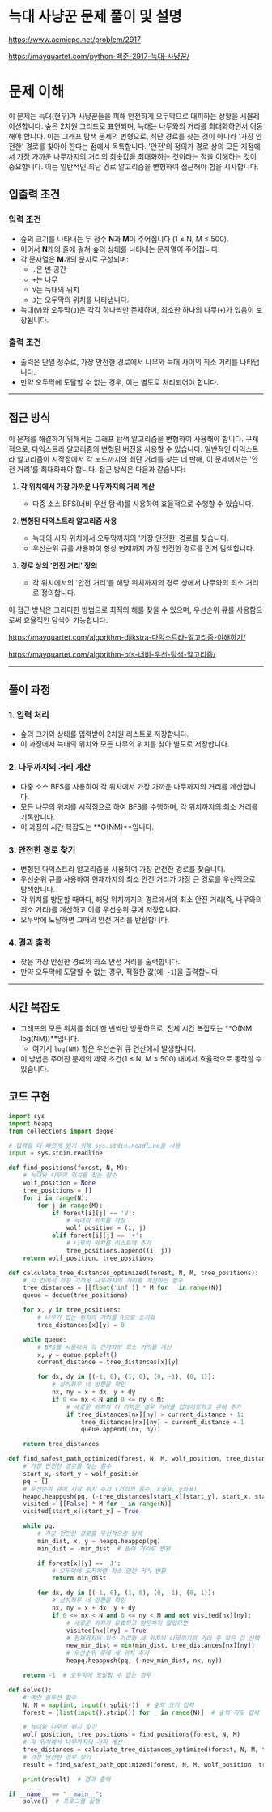 # 늑대 사냥꾼 문제 풀이 및 설명

<https://www.acmicpc.net/problem/2917>

<https://mayquartet.com/python-백준-2917-늑대-사냥꾼/>

# 문제 이해

이 문제는 늑대(현우)가 사냥꾼들을 피해 안전하게 오두막으로 대피하는 상황을 시뮬레이션합니다. 숲은 2차원 그리드로 표현되며, 늑대는 나무와의 거리를 최대화하면서 이동해야 합니다. 이는 그래프 탐색 문제의 변형으로, 최단 경로를 찾는 것이 아니라 '가장 안전한' 경로를 찾아야 한다는 점에서 독특합니다. '안전'의 정의가 경로 상의 모든 지점에서 가장 가까운 나무까지의 거리의 최솟값을 최대화하는 것이라는 점을 이해하는 것이 중요합니다. 이는 일반적인 최단 경로 알고리즘을 변형하여 접근해야 함을 시사합니다.

## 입출력 조건

### 입력 조건

- 숲의 크기를 나타내는 두 정수 **N**과 **M**이 주어집니다 (1 ≤ N, M ≤ 500).
- 이어서 **N**개의 줄에 걸쳐 숲의 상태를 나타내는 문자열이 주어집니다.
- 각 문자열은 **M**개의 문자로 구성되며:
  - `.`은 빈 공간
  - `+`는 나무
  - `V`는 늑대의 위치
  - `J`는 오두막의 위치를 나타냅니다.
- 늑대(`V`)와 오두막(`J`)은 각각 하나씩만 존재하며, 최소한 하나의 나무(`+`)가 있음이 보장됩니다.

### 출력 조건

- 출력은 단일 정수로, 가장 안전한 경로에서 나무와 늑대 사이의 최소 거리를 나타냅니다.
- 만약 오두막에 도달할 수 없는 경우, 이는 별도로 처리되어야 합니다.

---

## 접근 방식

이 문제를 해결하기 위해서는 그래프 탐색 알고리즘을 변형하여 사용해야 합니다. 구체적으로, 다익스트라 알고리즘의 변형된 버전을 사용할 수 있습니다. 일반적인 다익스트라 알고리즘이 시작점에서 각 노드까지의 최단 거리를 찾는 데 반해, 이 문제에서는 '안전 거리'를 최대화해야 합니다. 접근 방식은 다음과 같습니다:

1. **각 위치에서 가장 가까운 나무까지의 거리 계산**

   - 다중 소스 BFS(너비 우선 탐색)를 사용하여 효율적으로 수행할 수 있습니다.

2. **변형된 다익스트라 알고리즘 사용**

   - 늑대의 시작 위치에서 오두막까지의 '가장 안전한' 경로를 찾습니다.
   - 우선순위 큐를 사용하여 항상 현재까지 가장 안전한 경로를 먼저 탐색합니다.

3. **경로 상의 '안전 거리' 정의**
   - 각 위치에서의 '안전 거리'를 해당 위치까지의 경로 상에서 나무와의 최소 거리로 정의합니다.

이 접근 방식은 그리디한 방법으로 최적의 해를 찾을 수 있으며, 우선순위 큐를 사용함으로써 효율적인 탐색이 가능합니다.

<https://mayquartet.com/algorithm-dijkstra-다익스트라-알고리즘-이해하기/>

<https://mayquartet.com/algorithm-bfs-너비-우선-탐색-알고리즘/>

---

## 풀이 과정

### 1. 입력 처리

- 숲의 크기와 상태를 입력받아 2차원 리스트로 저장합니다.
- 이 과정에서 늑대의 위치와 모든 나무의 위치를 찾아 별도로 저장합니다.

### 2. 나무까지의 거리 계산

- 다중 소스 BFS를 사용하여 각 위치에서 가장 가까운 나무까지의 거리를 계산합니다.
- 모든 나무의 위치를 시작점으로 하여 BFS를 수행하며, 각 위치까지의 최소 거리를 기록합니다.
- 이 과정의 시간 복잡도는 **O(NM)**입니다.

### 3. 안전한 경로 찾기

- 변형된 다익스트라 알고리즘을 사용하여 가장 안전한 경로를 찾습니다.
- 우선순위 큐를 사용하여 현재까지의 최소 안전 거리가 가장 큰 경로를 우선적으로 탐색합니다.
- 각 위치를 방문할 때마다, 해당 위치까지의 경로에서의 최소 안전 거리(즉, 나무와의 최소 거리)를 계산하고 이를 우선순위 큐에 저장합니다.
- 오두막에 도달하면 그때의 안전 거리를 반환합니다.

### 4. 결과 출력

- 찾은 가장 안전한 경로의 최소 안전 거리를 출력합니다.
- 만약 오두막에 도달할 수 없는 경우, 적절한 값(예: `-1`)을 출력합니다.

---

## 시간 복잡도

- 그래프의 모든 위치를 최대 한 번씩만 방문하므로, 전체 시간 복잡도는 **O(NM log(NM))**입니다.
  - 여기서 `log(NM)` 항은 우선순위 큐 연산에서 발생합니다.
- 이 방법은 주어진 문제의 제약 조건(1 ≤ N, M ≤ 500) 내에서 효율적으로 동작할 수 있습니다.

## 코드 구현

```python
import sys
import heapq
from collections import deque

# 입력을 더 빠르게 받기 위해 sys.stdin.readline을 사용
input = sys.stdin.readline

def find_positions(forest, N, M):
    # 늑대와 나무의 위치를 찾는 함수
    wolf_position = None
    tree_positions = []
    for i in range(N):
        for j in range(M):
            if forest[i][j] == 'V':
                # 늑대의 위치를 저장
                wolf_position = (i, j)
            elif forest[i][j] == '+':
                # 나무의 위치를 리스트에 추가
                tree_positions.append((i, j))
    return wolf_position, tree_positions

def calculate_tree_distances_optimized(forest, N, M, tree_positions):
    # 각 칸에서 가장 가까운 나무까지의 거리를 계산하는 함수
    tree_distances = [[float('inf')] * M for _ in range(N)]
    queue = deque(tree_positions)

    for x, y in tree_positions:
        # 나무가 있는 위치의 거리를 0으로 초기화
        tree_distances[x][y] = 0

    while queue:
        # BFS를 사용하여 각 칸까지의 최소 거리를 계산
        x, y = queue.popleft()
        current_distance = tree_distances[x][y]

        for dx, dy in [(-1, 0), (1, 0), (0, -1), (0, 1)]:
            # 상하좌우 네 방향을 확인
            nx, ny = x + dx, y + dy
            if 0 <= nx < N and 0 <= ny < M:
                # 새로운 위치가 더 가까운 경우 거리를 업데이트하고 큐에 추가
                if tree_distances[nx][ny] > current_distance + 1:
                    tree_distances[nx][ny] = current_distance + 1
                    queue.append((nx, ny))

    return tree_distances

def find_safest_path_optimized(forest, N, M, wolf_position, tree_distances):
    # 가장 안전한 경로를 찾는 함수
    start_x, start_y = wolf_position
    pq = []
    # 우선순위 큐에 시작 위치 추가 (거리의 음수, x좌표, y좌표)
    heapq.heappush(pq, (-tree_distances[start_x][start_y], start_x, start_y))
    visited = [[False] * M for _ in range(N)]
    visited[start_x][start_y] = True

    while pq:
        # 가장 안전한 경로를 우선적으로 탐색
        min_dist, x, y = heapq.heappop(pq)
        min_dist = -min_dist  # 원래 거리로 변환

        if forest[x][y] == 'J':
            # 오두막에 도착하면 최소 안전 거리 반환
            return min_dist

        for dx, dy in [(-1, 0), (1, 0), (0, -1), (0, 1)]:
            # 상하좌우 네 방향을 확인
            nx, ny = x + dx, y + dy
            if 0 <= nx < N and 0 <= ny < M and not visited[nx][ny]:
                # 새로운 위치가 유효하고 방문하지 않았다면
                visited[nx][ny] = True
                # 현재까지의 최소 거리와 새 위치의 나무까지의 거리 중 작은 값 선택
                new_min_dist = min(min_dist, tree_distances[nx][ny])
                # 우선순위 큐에 새 위치 추가
                heapq.heappush(pq, (-new_min_dist, nx, ny))

    return -1  # 오두막에 도달할 수 없는 경우

def solve():
    # 메인 솔루션 함수
    N, M = map(int, input().split())  # 숲의 크기 입력
    forest = [list(input().strip()) for _ in range(N)]  # 숲의 지도 입력

    # 늑대와 나무의 위치 찾기
    wolf_position, tree_positions = find_positions(forest, N, M)
    # 각 위치에서 나무까지의 거리 계산
    tree_distances = calculate_tree_distances_optimized(forest, N, M, tree_positions)
    # 가장 안전한 경로 찾기
    result = find_safest_path_optimized(forest, N, M, wolf_position, tree_distances)

    print(result)  # 결과 출력

if __name__ == "__main__":
    solve()  # 프로그램 실행
```
